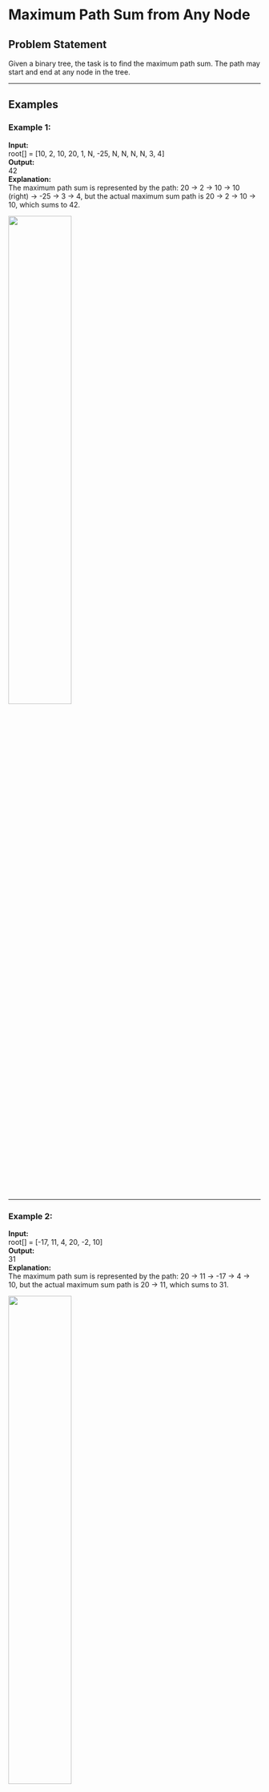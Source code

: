 # Maximum Path Sum from Any Node

## Problem Statement
Given a binary tree, the task is to find the maximum path sum. The path may start and end at any node in the tree.

---

## Examples

### Example 1:
**Input:**  
root[] = [10, 2, 10, 20, 1, N, -25, N, N, N, N, 3, 4]  
**Output:**  
42  
**Explanation:**  
The maximum path sum is represented by the path: 20 → 2 → 10 → 10 (right) → -25 → 3 → 4, but the actual maximum sum path is 20 → 2 → 10 → 10, which sums to 42.

<img src="https://media.geeksforgeeks.org/img-practice/prod/addEditProblem/700611/Web/Other/blobid3_1736948585.png" width=50%>

---

### Example 2:
**Input:**  
root[] = [-17, 11, 4, 20, -2, 10]  
**Output:**  
31  
**Explanation:**  
The maximum path sum is represented by the path: 20 → 11 → -17 → 4 → 10, but the actual maximum sum path is 20 → 11, which sums to 31.

<img src="https://media.geeksforgeeks.org/img-practice/prod/addEditProblem/700611/Web/Other/blobid1_1736947534.png" width=50%>

---

## Constraints
- 1 ≤ number of nodes ≤ 10^3
- -10^4 ≤ node->data ≤ 10^4

---